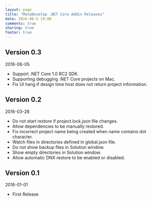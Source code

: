 ```yaml
---
layout: page
title: "MonoDevelop .NET Core Addin Releases"
date: 2016-06-5 19:00
comments: true
sharing: true
footer: true
---
```


## Version 0.3

2016-06-05

 * Support .NET Core 1.0 RC2 SDK.
 * Supporting debugging .NET Core projects on Mac.
 * Fix UI hang if design time host does not return project information.

## Version 0.2

2016-03-28

 * Do not start restore if project.lock.json file changes.
 * Allow dependencies to be manually restored.
 * Fix incorrect project name being created when name contains dot character.
 * Watch files in directories defined in global.json file.
 * Do not show backup files in Solution window.
 * Show empty directories in Solution window.
 * Allow automatic DNX restore to be enabled or disabled.

## Version 0.1

2016-01-01

 * First Release
 